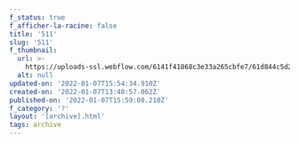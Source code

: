 ```yaml
---
f_status: true
f_afficher-la-racine: false
title: '511'
slug: '511'
f_thumbnail:
  url: >-
    https://uploads-ssl.webflow.com/6141f41868c3e33a265cbfe7/61d844c5d2a9483b8b6c9666_511.jpg
  alt: null
updated-on: '2022-01-07T15:54:34.910Z'
created-on: '2022-01-07T13:48:57.062Z'
published-on: '2022-01-07T15:59:08.210Z'
f_category: '?'
layout: '[archive].html'
tags: archive
---
```




